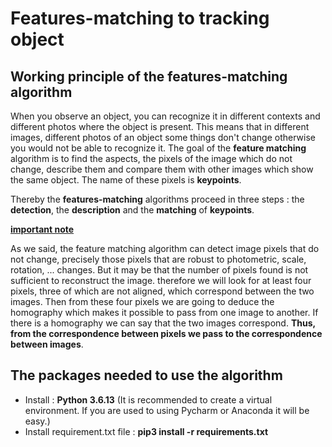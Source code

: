 # Features-matching to tracking object

## Working principle of the features-matching algorithm

When you observe an object, you can recognize it in different contexts and different photos where the object is present. This means that in different images,
different photos of an object some things don't change otherwise you would not be able to recognize it. The goal of the **feature matching** algorithm is to find the aspects,
the pixels of the image which do not change, describe them and compare them with other images which show the same object. The name of these pixels is **keypoints**.


Thereby the **features-matching** algorithms proceed in three steps : the **detection**, the **description** and the **matching** of **keypoints**.

<ins>**important note**</ins>

As we said, the feature matching algorithm can detect image pixels that do not change, precisely those pixels that are robust to photometric,
scale, rotation, ... changes. But it may be that the number of pixels found is not sufficient to reconstruct the image. therefore we will look for at 
least four pixels, three of which are not aligned, which correspond between the two images. Then from these four pixels we are going to deduce 
the homography which makes it possible to pass from one image to another. If there is a homography we can say that the two images correspond. 
**Thus, from the correspondence between pixels we pass to the correspondence between images**.

## The packages needed to use the algorithm

* Install : **Python 3.6.13** (It is recommended to create a virtual environment. If you are used to using Pycharm or Anaconda it will be easy.)
* Install requirement.txt file : **pip3 install -r requirements.txt**
  
 


